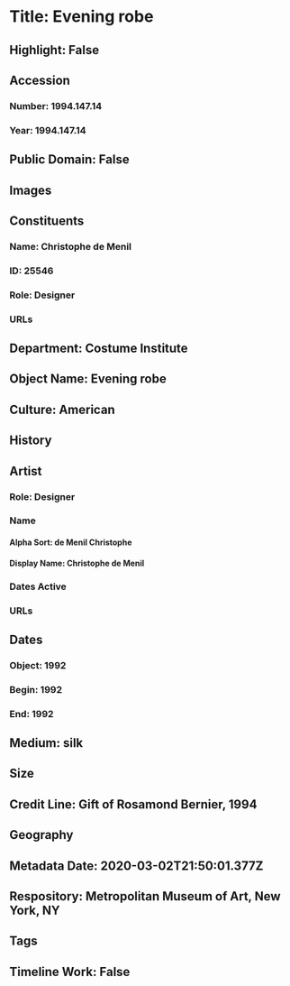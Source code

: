 # Title: Evening robe
## Highlight: False
## Accession
### Number: 1994.147.14
### Year: 1994.147.14
## Public Domain: False
## Images
## Constituents
### Name: Christophe de Menil
### ID: 25546
### Role: Designer
### URLs
## Department: Costume Institute
## Object Name: Evening robe
## Culture: American
## History
## Artist
### Role: Designer
### Name
#### Alpha Sort: de Menil Christophe
#### Display Name: Christophe de Menil
### Dates Active
### URLs
## Dates
### Object: 1992
### Begin: 1992
### End: 1992
## Medium: silk
## Size
## Credit Line: Gift of Rosamond Bernier, 1994
## Geography
## Metadata Date: 2020-03-02T21:50:01.377Z
## Respository: Metropolitan Museum of Art, New York, NY
## Tags
## Timeline Work: False